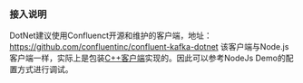 ### 接入说明

DotNet建议使用Confluenct开源和维护的客户端，地址：https://github.com/confluentinc/confluent-kafka-dotnet
该客户端与Node.js客户端一样，实际上是包装[C++客户端](https://github.com/edenhill/librdkafka)实现的。因此可以参考NodeJs Demo的配置方式进行调试。




